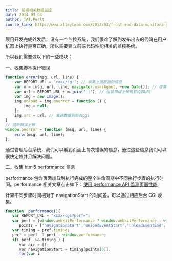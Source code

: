 ```yaml
---
title: 前端相关数据监控
date: 2014-03-04
author: TAT.Perlt
source_link: http://www.alloyteam.com/2014/03/front-end-data-monitoring/
---
```


<!-- {% raw %} - for jekyll -->

项目开发完成外发后，没有一个监控系统，我们很难了解到发布出去的代码在用户机器上执行是否正确，所以需要建立前端代码性能相关的监控系统。

所以我们需要做以下的一些模块：

一、收集脚本执行错误

```javascript
function error(msg, url, line) {
    var REPORT_URL = "xxxx/cgi"; // 收集上报数据的信息
    var m = [msg, url, line, navigator.userAgent, +new Date()]; // 收集错误信息，发生错误的脚本文件网络地址，用户代理信息，时间
    var url = REPORT_URL + m.join("||"); // 组装错误上报信息内容URL
    var img = new Image();
    img.onload = img.onerror = function () {
        img = null;
    };
    img.src = url; // 发送数据到后台cgi
}
// 监听错误上报
window.onerror = function (msg, url, line) {
    error(msg, url, line);
};
```

通过管理后台系统，我们可以看到页面上每次错误的信息，通过这些信息我们可以很快定位并且解决问题。

二、收集 html5 performance 信息

performance 包含页面加载到执行完成的整个生命周期中不同执行步骤的执行时间。performance 相关文章点击如下：[使用 performance API 监测页面性能](http://www.alloyteam.com/2012/11/performance-api-monitoring-page-performance/)

计算不同步骤时间相对于 navigationStart 的时间差，可以通过相应后台 CGI 收集。

```javascript
function _performance(){
   var REPORT_URL = "xxxx/cgi?perf=";
   var perf = (window.webkitPerformance ? window.webkitPerformance : window.msPerformance ),
      points = ['navigationStart','unloadEventStart','unloadEventEnd','redirectStart','redirectEnd','fetchStart','domainLookupStart','connectStart','requestStart','responseStart','responseEnd','domLoading','domInteractive','domContentLoadedEventEnd','domComplete','loadEventStart','loadEventEnd'];
   var timing = pref.timing;
   perf = perf  ? perf : window.performance;
   if( perf  && timing ) {
      var arr = [];
      var navigationStart = timing[points[0]];
      for(var i
```


<!-- {% endraw %} - for jekyll -->